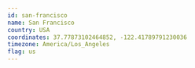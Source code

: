```yaml
---
id: san-francisco
name: San Francisco
country: USA
coordinates: 37.77873102464852, -122.41789791230036
timezone: America/Los_Angeles
flag: us
---
```

